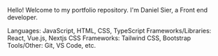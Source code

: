 Hello! Welcome to my portfolio repository. I'm Daniel Sier, a Front end developer.

Languages: JavaScript, HTML, CSS, TypeScript
Frameworks/Libraries: React, Vue.js, Nextjs
CSS Frameworks: Tailwind CSS, Bootstrap
Tools/Other: Git, VS Code, etc.


